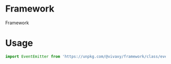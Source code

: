 # Framework

Framework

# Usage

```js
import EventEmitter from 'https://unpkg.com/@vivaxy/framework/class/event-emitter.js';
```
